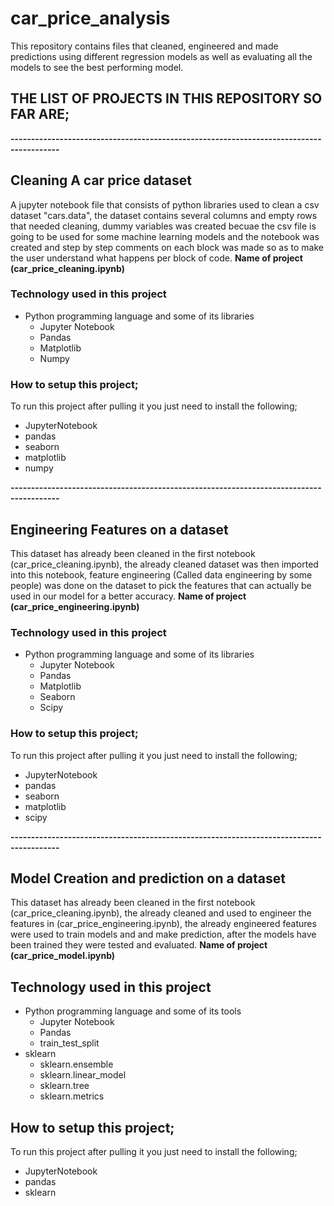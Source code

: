 # car_price_analysis
 This repository contains files that cleaned, engineered and made predictions using different regression models as well as evaluating all the models to see the best performing model.

 ## THE LIST OF PROJECTS IN THIS REPOSITORY SO FAR ARE;
 <b>----------------------------------------------------------------------------------------</b>
<h2><b>Cleaning A car price dataset</b></h2>A jupyter notebook file that consists of python libraries used to clean a csv dataset "cars.data", the dataset contains several columns and empty rows that needed cleaning, dummy variables was created becuae the csv file is going to be used for some machine learning models and the notebook was created and step by step comments on each block was made so as to make the user understand what happens per block of code. <b>Name of project (car_price_cleaning.ipynb)</b>

### Technology used in this project
<ul>
<li> Python programming language and some of its libraries
<ul>
<li> Jupyter Notebook
<li> Pandas
<li> Matplotlib
<li> Numpy
</ul>
</ul>

### How to setup this project;
To run this project after pulling it you just need to install the following;
* JupyterNotebook
* pandas
* seaborn
* matplotlib
* numpy

<b>----------------------------------------------------------------------------------------</b>

<h2><b>Engineering Features on a dataset</b></h2>This dataset has already been cleaned in the first notebook (car_price_cleaning.ipynb), the already cleaned dataset was then imported into this notebook, feature engineering (Called data engineering by some people) was done on the dataset to pick the features that can actually be used in our model for a better accuracy. <b>Name of project (car_price_engineering.ipynb)</b>

### Technology used in this project
<ul>
<li> Python programming language and some of its libraries
<ul>
<li> Jupyter Notebook
<li> Pandas
<li> Matplotlib
<li> Seaborn
<li> Scipy
</ul>
</ul>

### How to setup this project;
To run this project after pulling it you just need to install the following;
* JupyterNotebook
* pandas
* seaborn
* matplotlib
* scipy

<b>----------------------------------------------------------------------------------------</b>
<h2><b>Model Creation and prediction on a dataset</b></h2>This dataset has already been cleaned in the first notebook (car_price_cleaning.ipynb), the already cleaned and used to engineer the features in (car_price_engineering.ipynb), the already engineered features were used to train models and and make prediction, after the models have been trained they were tested and evaluated. <b>Name of project (car_price_model.ipynb)</b>

## Technology used in this project
<ul>
    <li> Python programming language and some of its tools
    <ul>
        <li> Jupyter Notebook
        <li> Pandas
        <li> train_test_split
    </ul>
<li> sklearn
<ul>
<li> sklearn.ensemble
<li> sklearn.linear_model
<li> sklearn.tree
<li> sklearn.metrics
</ul>
</ul>


## How to setup this project;
To run this project after pulling it you just need to install the following;
* JupyterNotebook
* pandas
* sklearn